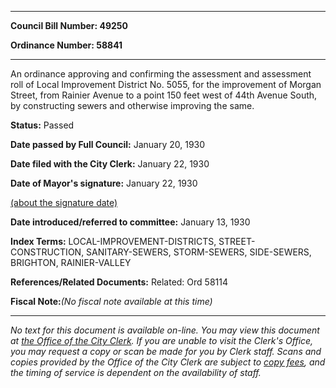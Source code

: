 

********

**Council Bill Number: 49250**
   
**Ordinance Number: 58841**
********

 An ordinance approving and confirming the assessment and assessment roll of Local Improvement District No. 5055, for the improvement of Morgan Street, from Rainier Avenue to a point 150 feet west of 44th Avenue South, by constructing sewers and otherwise improving the same.

**Status:** Passed
   
**Date passed by Full Council:** January 20, 1930
   
**Date filed with the City Clerk:** January 22, 1930
   
**Date of Mayor's signature:** January 22, 1930
   
[(about the signature date)](/~public/approvaldate.htm)
   
   
   
**Date introduced/referred to committee:** January 13, 1930
   
   
**Index Terms:** LOCAL-IMPROVEMENT-DISTRICTS, STREET-CONSTRUCTION, SANITARY-SEWERS, STORM-SEWERS, SIDE-SEWERS, BRIGHTON, RAINIER-VALLEY

**References/Related Documents:** Related: Ord 58114

**Fiscal Note:**_(No fiscal note available at this time)_
********

_No text for this document is available on-line. You may view this document at [the Office of the City Clerk](http://www.seattle.gov/leg/clerk/contactUs.htm). If you are unable to visit the Clerk's Office, you may request a copy or scan be made for you by Clerk staff. Scans and copies provided by the Office of the City Clerk are subject to [copy fees](http://clerk.seattle.gov/~public/clerkfees.htm), and the timing of service is dependent on the availability of staff._

